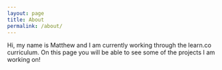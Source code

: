 ```yaml
---
layout: page
title: About
permalink: /about/
---
```


Hi, my name is Matthew and I am currently working through the learn.co curriculum. On this page you will be able to see some of the projects I am working on!

